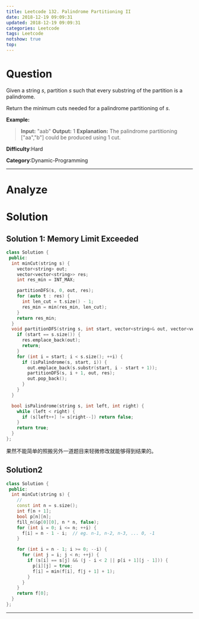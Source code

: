 ```yaml
---
title: Leetcode 132. Palindrome Partitioning II 
date: 2018-12-19 09:09:31
updated: 2018-12-19 09:09:31
categories: Leetcode
tags: Leetcode
notshow: true
top:
---
```


# Question

Given a string  _s_, partition  _s_  such that every substring of the partition is a palindrome.

Return the minimum cuts needed for a palindrome partitioning of  _s_.

**Example:**
> **Input:** "aab"
> **Output:** 1
> **Explanation:** The palindrome partitioning ["aa","b"] could be produced using 1 cut.

**Difficulty**:Hard

**Category**:Dynamic-Programming

<!-- more -->

------------

# Analyze

# Solution

## Solution 1: Memory Limit Exceeded 

```cpp
class Solution {
 public:
  int minCut(string s) {
    vector<string> out;
    vector<vector<string>> res;
    int res_min = INT_MAX;

    partitionDFS(s, 0, out, res);
    for (auto t : res) {
      int len_cut = t.size() - 1;
      res_min = min(res_min, len_cut);
    }
    return res_min;
  }
  void partitionDFS(string s, int start, vector<string>& out, vector<vector<string>>& res) {
    if (start == s.size()) {
      res.emplace_back(out);
      return;
    }
    for (int i = start; i < s.size(); ++i) {
      if (isPalindrome(s, start, i)) {
        out.emplace_back(s.substr(start, i - start + 1));
        partitionDFS(s, i + 1, out, res);
        out.pop_back();
      }
    }
  }

  bool isPalindrome(string s, int left, int right) {
    while (left < right) {
      if (s[left++] != s[right--]) return false;
    }
    return true;
  }
};
```

果然不能简单的照搬另外一道题目来轻微修改就能够得到结果的。

## Solution2
<!-- TODO: I need to understand this question more deeply. -->
```cpp
class Solution {
 public:
  int minCut(string s) {
    //
    const int n = s.size();
    int f[n + 1];
    bool p[n][n];
    fill_n(&p[0][0], n * n, false);
    for (int i = 0; i <= n; ++i) {
      f[i] = n - 1 - i;  // eg. n-1, n-2, n-3, ... 0, -1
    }

    for (int i = n - 1; i >= 0; --i) {
      for (int j = i; j < n; ++j) {
        if (s[i] == s[j] && (j - i < 2 || p[i + 1][j - 1])) {
          p[i][j] = true;
          f[i] = min(f[i], f[j + 1] + 1);
        }
      }
    }
    return f[0];
  }
};
```

------------
